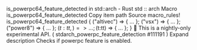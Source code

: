 is_powerpc64_feature_detected in std::arch - Rust
std
::
arch
Macro
is_powerpc64_feature_detected
Copy item path
Source
macro_rules! is_powerpc64_feature_detected {
    ("altivec") => { ... };
    ("vsx") => { ... };
    ("power8") => { ... };
    ($t:tt,) => { ... };
    ($t:tt) => { ... };
}
🔬
This is a nightly-only experimental API. (
stdarch_powerpc_feature_detection
#111191
)
Expand description
Checks if
powerpc
feature is enabled.